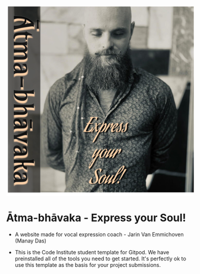 ![ATMA-BHAVAKA](/static/media/cover.png)

# Ātma-bhāvaka - Express your Soul!

* A website made for vocal expression coach -  Jarin Van Emmichoven (Manay Das)

* This is the Code Institute student template for Gitpod. We have preinstalled all of the tools you need to get started. It's perfectly ok to use this template as the basis for your project submissions.